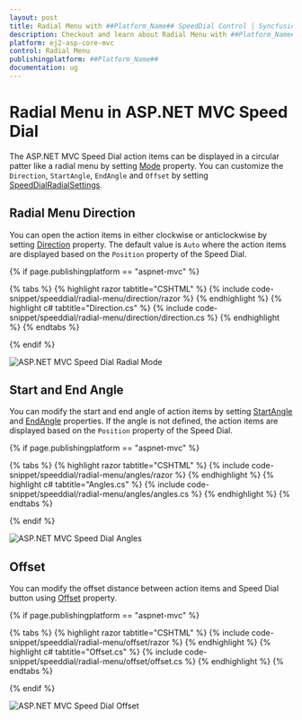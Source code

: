 ```yaml
---
layout: post
title: Radial Menu with ##Platform_Name## SpeedDial Control | Syncfusion
description: Checkout and learn about Radial Menu with ##Platform_Name## SpeedDial control of Syncfusion Essential JS 2 and more details.
platform: ej2-asp-core-mvc
control: Radial Menu
publishingplatform: ##Platform_Name##
documentation: ug
---
```


# Radial Menu in ASP.NET MVC Speed Dial

The ASP.NET MVC Speed Dial action items can be displayed in a circular patter like a radial menu by setting [Mode](https://help.syncfusion.com/cr/aspnetmvc-js2/Syncfusion.EJ2.Buttons.SpeedDial.html#Syncfusion_EJ2_Buttons_SpeedDial_Mode) property. You can customize the `Direction`, `StartAngle`, `EndAngle` and `Offset` by setting [SpeedDialRadialSettings](https://help.syncfusion.com/cr/aspnetmvc-js2/Syncfusion.EJ2.Buttons.SpeedDialRadialSettings.html).

## Radial Menu Direction

You can open the action items in either clockwise or anticlockwise by setting [Direction](https://help.syncfusion.com/cr/aspnetmvc-js2/Syncfusion.EJ2.Buttons.SpeedDialRadialSettings.html#Syncfusion_EJ2_Buttons_SpeedDialRadialSettings_Direction) property. The default value is `Auto` where the action items are displayed based on the `Position` property of the Speed Dial.

{% if page.publishingplatform == "aspnet-mvc" %}

{% tabs %}
{% highlight razor tabtitle="CSHTML" %}
{% include code-snippet/speeddial/radial-menu/direction/razor %}
{% endhighlight %}
{% highlight c# tabtitle="Direction.cs" %}
{% include code-snippet/speeddial/radial-menu/direction/direction.cs %}
{% endhighlight %}
{% endtabs %}

{% endif %}

![ASP.NET MVC Speed Dial Radial Mode](images/SDRadial.png)

## Start and End Angle

You can modify the start and end angle of action items by setting [StartAngle](https://help.syncfusion.com/cr/aspnetmvc-js2/Syncfusion.EJ2.Buttons.SpeedDialRadialSettings.html#Syncfusion_EJ2_Buttons_SpeedDialRadialSettings_StartAngle) and [EndAngle](https://help.syncfusion.com/cr/aspnetmvc-js2/Syncfusion.EJ2.Buttons.SpeedDialRadialSettings.html#Syncfusion_EJ2_Buttons_SpeedDialRadialSettings_EndAngle) properties. If the angle is not defined, the action items are displayed based on the `Position` property of the Speed Dial.

{% if page.publishingplatform == "aspnet-mvc" %}

{% tabs %}
{% highlight razor tabtitle="CSHTML" %}
{% include code-snippet/speeddial/radial-menu/angles/razor %}
{% endhighlight %}
{% highlight c# tabtitle="Angles.cs" %}
{% include code-snippet/speeddial/radial-menu/angles/angles.cs %}
{% endhighlight %}
{% endtabs %}

{% endif %}

![ASP.NET MVC Speed Dial Angles](images/SDAngle.png)

## Offset

You can modify the offset distance between action items and Speed Dial button using [Offset](https://help.syncfusion.com/cr/aspnetmvc-js2/Syncfusion.EJ2.Buttons.SpeedDialRadialSettings.html#Syncfusion_EJ2_Buttons_SpeedDialRadialSettings_Offset) property.

{% if page.publishingplatform == "aspnet-mvc" %}

{% tabs %}
{% highlight razor tabtitle="CSHTML" %}
{% include code-snippet/speeddial/radial-menu/offset/razor %}
{% endhighlight %}
{% highlight c# tabtitle="Offset.cs" %}
{% include code-snippet/speeddial/radial-menu/offset/offset.cs %}
{% endhighlight %}
{% endtabs %}

{% endif %}

![ASP.NET MVC Speed Dial Offset](images/SDOffset.png)